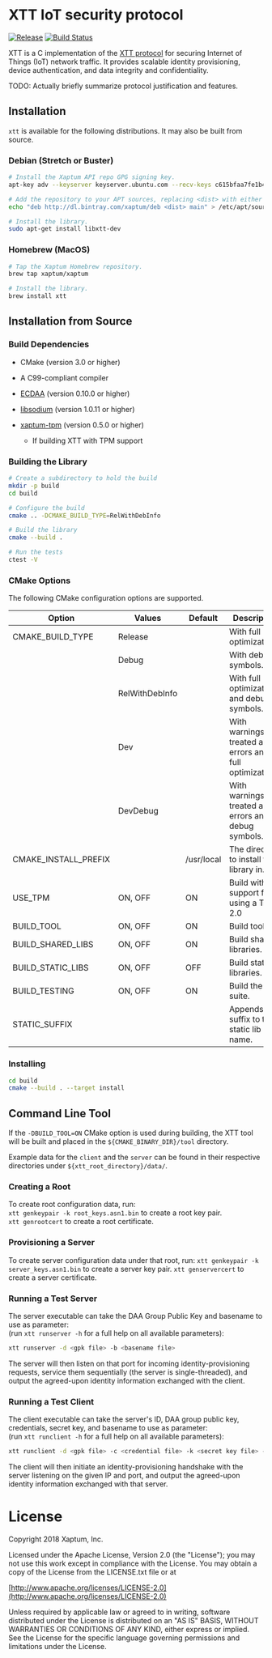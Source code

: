 # XTT IoT security protocol

[![Release](https://img.shields.io/github/release/xaptum/xtt.svg)](https://github.com/xaptum/xtt/releases)
[![Build Status](https://travis-ci.org/xaptum/xtt.svg?branch=master)](https://travis-ci.org/xaptum/xtt)

XTT is a C implementation of the [XTT
protocol](https://xaptum.github.io/xtt-spec/) for securing Internet of
Things (IoT) network traffic.  It provides scalable identity
provisioning, device authentication, and data integrity and
confidentiality.

TODO: Actually briefly summarize protocol justification and features.

## Installation

`xtt` is available for the following distributions. It may also be
built from source.

### Debian (Stretch or Buster)

``` bash
# Install the Xaptum API repo GPG signing key.
apt-key adv --keyserver keyserver.ubuntu.com --recv-keys c615bfaa7fe1b4ca

# Add the repository to your APT sources, replacing <dist> with either jessie, stretch, or buster.
echo "deb http://dl.bintray.com/xaptum/deb <dist> main" > /etc/apt/sources.list.d/xaptum.list

# Install the library.
sudo apt-get install libxtt-dev
```

### Homebrew (MacOS)

``` bash
# Tap the Xaptum Homebrew repository.
brew tap xaptum/xaptum

# Install the library.
brew install xtt
```

## Installation from Source

### Build Dependencies

* CMake (version 3.0 or higher)
* A C99-compliant compiler

* [ECDAA](https://github.com/xaptum/ecdaa) (version 0.10.0 or higher)
* [libsodium](https://github.com/jedisct1/libsodium) (version 1.0.11 or higher)
* [xaptum-tpm](https://github.com/xaptum/xaptum-tpm) (version 0.5.0 or higher)
  * If building XTT with TPM support

### Building the Library

```bash
# Create a subdirectory to hold the build
mkdir -p build
cd build

# Configure the build
cmake .. -DCMAKE_BUILD_TYPE=RelWithDebInfo

# Build the library
cmake --build .

# Run the tests
ctest -V
```

### CMake Options

The following CMake configuration options are supported.

| Option               | Values         | Default    | Description                                            |
|----------------------|----------------|------------|--------------------------------------------------------|
| CMAKE_BUILD_TYPE     | Release        |            | With full optimizations.                               |
|                      | Debug          |            | With debug symbols.                                    |
|                      | RelWithDebInfo |            | With full optimizations and debug symbols.             |
|                      | Dev            |            | With warnings treated as errors and full optimizations.|
|                      | DevDebug       |            | With warnings treated as errors and debug symbols.     |
| CMAKE_INSTALL_PREFIX |                | /usr/local | The directory to install the library in.               |
| USE_TPM              | ON, OFF        | ON         | Build with support for using a TPM 2.0                 |
| BUILD_TOOL           | ON, OFF        | ON         | Build tool.                                            |
| BUILD_SHARED_LIBS    | ON, OFF        | ON         | Build shared libraries.                                |
| BUILD_STATIC_LIBS    | ON, OFF        | OFF        | Build static libraries.                                |
| BUILD_TESTING        | ON, OFF        | ON         | Build the test suite.                                  |
| STATIC_SUFFIX        | <string>       | <none>     | Appends a suffix to the static lib name.               |

### Installing

```bash
cd build
cmake --build . --target install
```

## Command Line Tool

If the `-DBUILD_TOOL=ON` CMake option is used during building,
the XTT tool will be built and placed in the `${CMAKE_BINARY_DIR}/tool` directory.

Example data for the `client` and the `server` can be found in their respective directories under `${xtt_root_directory}/data/`.

### Creating a Root
To create root configuration data, run:  
`xtt genkeypair -k root_keys.asn1.bin` to create a root key pair.  
`xtt genrootcert` to create a root certificate.  

### Provisioning a Server        
To create server configuration data under that root, run:
`xtt genkeypair -k server_keys.asn1.bin` to create a server key pair.
`xtt genservercert` to create a server certificate.  

### Running a Test Server  
The server executable can take the DAA Group Public Key and basename to use as parameter:  
(run `xtt runserver -h` for a full help on all available parameters):
```bash
xtt runserver -d <gpk file> -b <basename file>
```

The server will then listen on that port for incoming identity-provisioning
requests, service them sequentially (the server is single-threaded),
and output the agreed-upon identity information exchanged with the client.

### Running a Test Client  
The client executable can take the server's ID, DAA group public key, credentials, secret key, and basename to use as parameter:  
(run `xtt runclient -h` for a full help on all available parameters):
```bash
xtt runclient -d <gpk file> -c <credential file> -k <secret key file> -n <basename file>
```

The client will then initiate an identity-provisioning handshake with the server
listening on the given IP and port,
and output the agreed-upon identity information exchanged with that server.


# License
Copyright 2018 Xaptum, Inc.

Licensed under the Apache License, Version 2.0 (the "License"); you may not
use this work except in compliance with the License. You may obtain a copy of
the License from the LICENSE.txt file or at

[http://www.apache.org/licenses/LICENSE-2.0](http://www.apache.org/licenses/LICENSE-2.0)

Unless required by applicable law or agreed to in writing, software
distributed under the License is distributed on an "AS IS" BASIS, WITHOUT
WARRANTIES OR CONDITIONS OF ANY KIND, either express or implied. See the
License for the specific language governing permissions and limitations under
the License.

